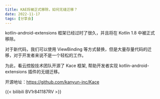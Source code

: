 ```yaml
---
title: KAE将被正式移除，如何无缝迁移？
date: 2022-11-17
tags: [分享会]
---
```


kotlin-android-extensions 框架已经过时了很久，并且将在 Kotlin 1.8 中被正式移除。

对于新代码，我们可以使用 ViewBinding 等方式替换，但是大量存量代码的迁移，对于开发者来说不是一个轻松的工作。

为此，看云控股技术团队开源了 Kace 框架, 帮助开发者实现 kotlin-android-extensions 插件的无缝迁移。

开源地址：https://github.com/kanyun-inc/Kace

{{< bilibili BV1r841187RV >}}
